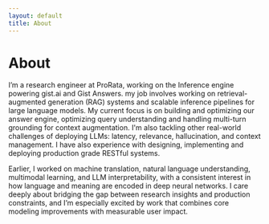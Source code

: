 ```yaml
---
layout: default
title: About
---
```


# About

I’m a research engineer at ProRata, working on the Inference engine powering gist.ai and Gist Answers. my job involves working on retrieval-augmented generation (RAG) systems and scalable inference pipelines for large language models. My current focus is on building and optimizing our answer engine, optimizing query understanding and handling multi-turn grounding for context augmentation. I'm also tackling other real-world challenges of deploying LLMs: latency, relevance, hallucination, and context management. I have also experience with designing, implementing and deploying production grade RESTful systems. 

Earlier, I worked on machine translation, natural language understanding, multimodal learning, and LLM interpretability, with a consistent interest in how language and meaning are encoded in deep neural networks. I care deeply about bridging the gap between research insights and production constraints, and I’m especially excited by work that combines core modeling improvements with measurable user impact.